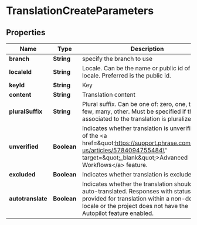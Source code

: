 

# TranslationCreateParameters

## Properties

Name | Type | Description | Notes
------------ | ------------- | ------------- | -------------
**branch** | **String** | specify the branch to use |  [optional]
**localeId** | **String** | Locale. Can be the name or public id of the locale. Preferred is the public id. |  [optional]
**keyId** | **String** | Key |  [optional]
**content** | **String** | Translation content |  [optional]
**pluralSuffix** | **String** | Plural suffix. Can be one of: zero, one, two, few, many, other. Must be specified if the key associated to the translation is pluralized. |  [optional]
**unverified** | **Boolean** | Indicates whether translation is unverified. Part of the &lt;a href&#x3D;\&quot;https://support.phrase.com/hc/en-us/articles/5784094755484\&quot; target&#x3D;\&quot;_blank\&quot;&gt;Advanced Workflows&lt;/a&gt; feature. |  [optional]
**excluded** | **Boolean** | Indicates whether translation is excluded. |  [optional]
**autotranslate** | **Boolean** | Indicates whether the translation should be auto-translated. Responses with status 422 if provided for translation within a non-default locale or the project does not have the Autopilot feature enabled. |  [optional]



